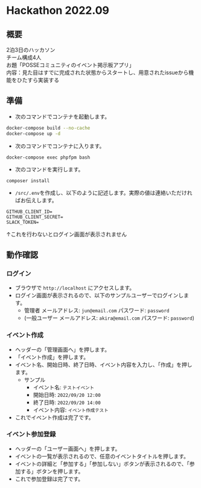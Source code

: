 # Hackathon 2022.09
## 概要
2泊3日のハッカソン  
チーム構成4人  
お題「POSSEコミュニティのイベント掲示板アプリ」  
内容：見た目はすでに完成された状態からスタートし、用意されたissueから機能をひたすら実装する

## 準備
- 次のコマンドでコンテナを起動します。
```bash
docker-compose build --no-cache
docker-compose up -d
```

- 次のコマンドでコンテナに入ります。
```
docker-compose exec phpfpm bash
```

- 次のコマンドを実行します。
```
composer install
```

- `/src/.env`を作成し、以下のように記述します。実際の値は連絡いただければお伝えします。
```env
GITHUB_CLIENT_ID=
GITHUB_CLIENT_SECRET=
SLACK_TOKEN=
```
↑これを行わないとログイン画面が表示されません

## 動作確認
### ログイン
- ブラウザで `http://localhost` にアクセスします。
- ログイン画面が表示されるので、以下のサンプルユーザーでログインします。
    - 管理者 メールアドレス: `jun@email.com` パスワード: `password`
    - (一般ユーザー メールアドレス: `akira@email.com` パスワード: `password`)

### イベント作成
- ヘッダーの「管理画面へ」を押します。
- 「イベント作成」を押します。
- イベント名、開始日時、終了日時、イベント内容を入力し、「作成」を押します。
    - サンプル
        - イベント名: `テストイベント`
        - 開始日時: `2022/09/20 12:00`
        - 終了日時: `2022/09/20 14:00`
        - イベント内容: `イベント作成テスト`
- これでイベント作成は完了です。

### イベント参加登録
- ヘッダーの「ユーザー画面へ」を押します。
- イベントの一覧が表示されるので、任意のイベントタイトルを押します。
- イベントの詳細と「参加する」「参加しない」ボタンが表示されるので、「参加する」ボタンを押します。
- これで参加登録は完了です。
